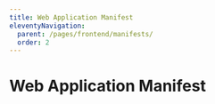 ```yaml
---
title: Web Application Manifest
eleventyNavigation:
  parent: /pages/frontend/manifests/
  order: 2
---
```


# Web Application Manifest
